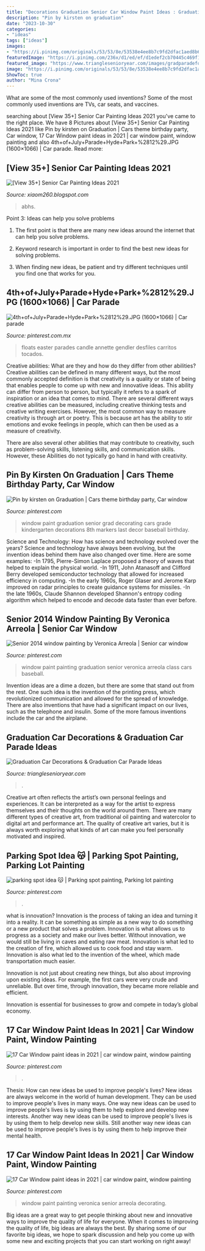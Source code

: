 ```yaml
---
title: "Decorations Graduation Senior Car Window Paint Ideas : Graduation Car Decorations &amp; Graduation Car Parade Ideas"
description: "Pin by kirsten on graduation"
date: "2023-10-30"
categories:
- "ideas"
tags: ["ideas"]
images:
- "https://i.pinimg.com/originals/53/53/8e/53538e4ee8b7c9fd2dfac1aed8b6fde3.jpg"
featuredImage: "https://i.pinimg.com/236x/d1/ed/ef/d1edef2cb70445c469f112736f5e07fd--car-decorating-window-paint.jpg"
featured_image: "https://www.trianglesenioryear.com/images/gradparadeforSEO.JPG"
image: "https://i.pinimg.com/originals/53/53/8e/53538e4ee8b7c9fd2dfac1aed8b6fde3.jpg"
ShowToc: true
author: "Mina Crona"
---
```



What are some of the most commonly used inventions?
Some of the most commonly used inventions are TVs, car seats, and vaccines.

	

		
searching about [View 35+] Senior Car Painting Ideas 2021 you've came to the right place. We have 8 Pictures about [View 35+] Senior Car Painting Ideas 2021 like Pin by kirsten on Graduation | Cars theme birthday party, Car window, 17 Car Window paint ideas in 2021 | car window paint, window painting and also 4th+of+July+Parade+Hyde+Park+%2812%29.JPG (1600×1066) | Car parade. Read more:
		
    
## [View 35+] Senior Car Painting Ideas 2021

<img loading=lazy src="http://abhstars.weebly.com/uploads/6/1/3/4/61343247/parking-space-5_1_orig.jpg" onerror="this.onerror=null;this.src='https://tse3.mm.bing.net/th?id=OIP.io6__tBVXLmtC8HhFEj3QQHaJ4&amp;pid=15.1';" alt="[View 35+] Senior Car Painting Ideas 2021">

_Source: xiaom260.blogspot.com_

>abhs. 

	

Point 3: Ideas can help you solve problems
1. The first point is that there are many new ideas around the internet that can help you solve problems.
2. Keyword research is important in order to find the best new ideas for solving problems.

3. When finding new ideas, be patient and try different techniques until you find one that works for you.

    
## 4th+of+July+Parade+Hyde+Park+%2812%29.JPG (1600×1066) | Car Parade

<img loading=lazy src="https://i.pinimg.com/originals/a2/64/ca/a264ca40b4ca8521d5d1014587d9b688.jpg" onerror="this.onerror=null;this.src='https://tse3.mm.bing.net/th?id=OIP.c2PrISGoOA-sb7p113p5SAHaE7&amp;pid=15.1';" alt="4th+of+July+Parade+Hyde+Park+%2812%29.JPG (1600×1066) | Car parade">

_Source: pinterest.com.mx_

>floats easter parades candle annette gendler desfiles carritos tocados. 

	

Creative abilities: What are they and how do they differ from other abilities?
Creative abilities can be defined in many different ways, but the most commonly accepted definition is that creativity is a quality or state of being that enables people to come up with new and innovative ideas. This ability can differ from person to person, but typically it refers to a spark of inspiration or an idea that comes to mind.
There are several different ways creative abilities can be measured, including creative thinking tests and creative writing exercises. However, the most common way to measure creativity is through art or poetry. This is because art has the ability to stir emotions and evoke feelings in people, which can then be used as a measure of creativity.

There are also several other abilities that may contribute to creativity, such as problem-solving skills, listening skills, and communication skills. However, these Abilities do not typically go hand in hand with creativity.

    
## Pin By Kirsten On Graduation | Cars Theme Birthday Party, Car Window

<img loading=lazy src="https://i.pinimg.com/originals/14/92/7e/14927e860ab81f4a072bd4b83a9d3a2f.jpg" onerror="this.onerror=null;this.src='https://tse2.mm.bing.net/th?id=OIP.x4MYggjT_WGXv2kINSq7rQHaFj&amp;pid=15.1';" alt="Pin by kirsten on Graduation | Cars theme birthday party, Car window">

_Source: pinterest.com_

>window paint graduation senior grad decorating cars grade kindergarten decorations 8th markers last decor baseball birthday. 

	

Science and Technology: How has science and technology evolved over the years?
Science and technology have always been evolving, but the invention ideas behind them have also changed over time. Here are some examples: 
-In 1795, Pierre-Simon Laplace proposed a theory of waves that helped to explain the physical world. 
-In 1911, John Atanasoff and Clifford Berry developed semiconductor technology that allowed for increased efficiency in computing. 
-In the early 1960s, Roger Glaser and Jerome Karp improved on radar principles to create guidance systems for missiles.
-In the late 1960s, Claude Shannon developed Shannon's entropy coding algorithm which helped to encode and decode data faster than ever before.

    
## Senior 2014 Window Painting By Veronica Arreola | Senior Car Window

<img loading=lazy src="https://i.pinimg.com/originals/ff/3b/ec/ff3bec57de452af17bec6c0d88aca761.jpg" onerror="this.onerror=null;this.src='https://tse4.mm.bing.net/th?id=OIP.xbwTcfZr6MFpWASbiBITWwHaFi&amp;pid=15.1';" alt="Senior 2014 window painting by Veronica Arreola | Senior car window">

_Source: pinterest.com_

>window paint painting graduation senior veronica arreola class cars baseball. 

	

Invention ideas are a dime a dozen, but there are some that stand out from the rest. One such idea is the invention of the printing press, which revolutionized communication and allowed for the spread of knowledge. There are also inventions that have had a significant impact on our lives, such as the telephone and insulin. Some of the more famous inventions include the car and the airplane.

    
## Graduation Car Decorations &amp; Graduation Car Parade Ideas

<img loading=lazy src="https://www.trianglesenioryear.com/images/gradparadeforSEO.JPG" onerror="this.onerror=null;this.src='https://tse4.mm.bing.net/th?id=OIP.kWs_CnXDaf6yPpQznksTNAHaD5&amp;pid=15.1';" alt="Graduation Car Decorations &amp; Graduation Car Parade Ideas">

_Source: trianglesenioryear.com_

>. 

	

Creative art often reflects the artist’s own personal feelings and experiences. It can be interpreted as a way for the artist to express themselves and their thoughts on the world around them. There are many different types of creative art, from traditional oil painting and watercolor to digital art and performance art. The quality of creative art varies, but it is always worth exploring what kinds of art can make you feel personally motivated and inspired.

    
## Parking Spot Idea 😽 | Parking Spot Painting, Parking Lot Painting

<img loading=lazy src="https://i.pinimg.com/originals/53/53/8e/53538e4ee8b7c9fd2dfac1aed8b6fde3.jpg" onerror="this.onerror=null;this.src='https://tse1.mm.bing.net/th?id=OIP.DSMMnTxyhK5i-v6tkKq_6AHaJy&amp;pid=15.1';" alt="parking spot idea 😽 | Parking spot painting, Parking lot painting">

_Source: pinterest.com_

>. 

	

what is innovation?
Innovation is the process of taking an idea and turning it into a reality. It can be something as simple as a new way to do something or a new product that solves a problem. Innovation is what allows us to progress as a society and make our lives better.
Without innovation, we would still be living in caves and eating raw meat. Innovation is what led to the creation of fire, which allowed us to cook food and stay warm. Innovation is also what led to the invention of the wheel, which made transportation much easier.

Innovation is not just about creating new things, but also about improving upon existing ideas. For example, the first cars were very crude and unreliable. But over time, through innovation, they became more reliable and efficient.

Innovation is essential for businesses to grow and compete in today’s global economy.

    
## 17 Car Window Paint Ideas In 2021 | Car Window Paint, Window Painting

<img loading=lazy src="https://i.pinimg.com/474x/02/59/f6/0259f67c969ff829a71c19bcbfe4957d.jpg" onerror="this.onerror=null;this.src='https://tse4.mm.bing.net/th?id=OIP.IZ8tto_QW5MG110ZYZ1MZQAAAA&amp;pid=15.1';" alt="17 Car Window paint ideas in 2021 | car window paint, window painting">

_Source: pinterest.com_

>. 

	

Thesis: How can new ideas be used to improve people's lives?
New ideas are always welcome in the world of human development. They can be used to improve people's lives in many ways. One way new ideas can be used to improve people's lives is by using them to help explore and develop new interests. Another way new ideas can be used to improve people's lives is by using them to help develop new skills. Still another way new ideas can be used to improve people's lives is by using them to help improve their mental health.

    
## 17 Car Window Paint Ideas In 2021 | Car Window Paint, Window Painting

<img loading=lazy src="https://i.pinimg.com/236x/d1/ed/ef/d1edef2cb70445c469f112736f5e07fd--car-decorating-window-paint.jpg" onerror="this.onerror=null;this.src='https://tse1.mm.bing.net/th?id=OIP.0Vl1oCzgDYTiQvQqTy-ZOAHaFh&amp;pid=15.1';" alt="17 Car Window paint ideas in 2021 | car window paint, window painting">

_Source: pinterest.com_

>window paint painting veronica senior arreola decorating. 

	

Big ideas are a great way to get people thinking about new and innovative ways to improve the quality of life for everyone. When it comes to improving the quality of life, big ideas are always the best. By sharing some of our favorite big ideas, we hope to spark discussion and help you come up with some new and exciting projects that you can start working on right away!

